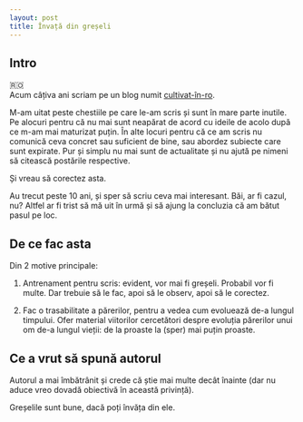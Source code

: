 ```yaml
---
layout: post
title: Învață din greșeli
---
```


## Intro

:romania:  
Acum câțiva ani scriam pe un blog numit [cultivat-în-ro](https://cultivatinro.wordpress.com/).  

M-am uitat peste chestiile pe care le-am scris și sunt în mare parte inutile. Pe alocuri pentru că nu mai sunt neapărat de acord cu ideile de acolo după ce m-am mai maturizat puțin. În alte locuri pentru că ce am scris nu comunică ceva concret sau suficient de bine, sau abordez subiecte care sunt expirate. Pur și simplu nu mai sunt de actualitate și nu ajută pe nimeni să citească postările respective.

Și vreau să corectez asta.

Au trecut peste 10 ani, și sper să scriu ceva mai interesant. Băi, ar fi cazul, nu? Altfel ar fi trist să mă uit în urmă și să ajung la concluzia că am bătut pasul pe loc.

## De ce fac asta

Din 2 motive principale:

1. Antrenament pentru scris: evident, vor mai fi greșeli. Probabil vor fi multe. Dar trebuie să le fac, apoi să le observ, apoi să le corectez.

2. Fac o trasabilitate a părerilor, pentru a vedea cum evoluează de-a lungul timpului. Ofer material viitorilor cercetători despre evoluția părerilor unui om de-a lungul vieții: de la proaste la (sper) mai puțin proaste.

## Ce a vrut să spună autorul

Autorul a mai îmbătrânit și crede că știe mai multe decât înainte (dar nu aduce vreo dovadă obiectivă în această privință).

Greșelile sunt bune, dacă poți învăța din ele.
